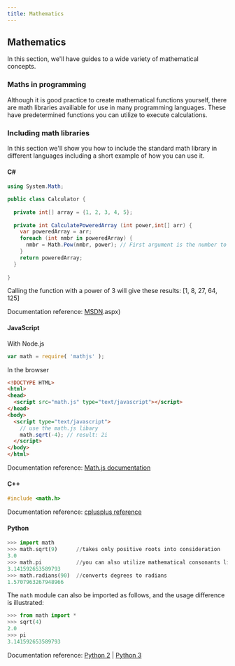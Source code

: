 ```yaml
---
title: Mathematics
---
```

## Mathematics

In this section, we'll have guides to a wide variety of mathematical concepts.

### Maths in programming
Although it is good practice to create mathematical functions yourself, there are math libraries availiable for use in many programming languages. These have predetermined functions you can utilize to execute calculations.

### Including math libraries
In this section we'll show you how to include the standard math library in different languages including a short example of how you can use it.

#### C#
``` cs
using System.Math;

public class Calculator {
  
  private int[] array = {1, 2, 3, 4, 5};
  
  private int CalculatePoweredArray (int power,int[] arr) {
    var poweredArray = arr;
    foreach (int nmbr in poweredArray) {
      nmbr = Math.Pow(nmbr, power); // First argument is the number to be raised, second argument is the power
    }
    return poweredArray;
  }
  
}
```

Calling the function with a power of 3 will give these results:
[1, 8, 27, 64, 125]

Documentation reference: <a href='https://msdn.microsoft.com/en-us/library/system.math(v=vs.110' target='_blank' rel='nofollow'>MSDN</a>.aspx)

#### JavaScript
With Node.js
``` javascript
var math = require( 'mathjs' );
```

In the browser
``` html
<!DOCTYPE HTML>
<html>
<head>
  <script src="math.js" type="text/javascript"></script>
</head>
<body>
  <script type="text/javascript">
    // use the math.js libary
    math.sqrt(-4); // result: 2i
  </script>
</body>
</html>
```

Documentation reference: <a href='http://mathjs.org/docs/index.html' target='_blank' rel='nofollow'>Math.js documentation</a>

#### C++
``` cpp
#include <math.h>
```

Documentation reference: <a href='http://www.cplusplus.com/reference/cmath/' target='_blank' rel='nofollow'>cplusplus reference</a>

#### Python
``` python
>>> import math
>>> math.sqrt(9)      //takes only positive roots into consideration
3.0
>>> math.pi           //you can also utilize mathematical consonants like pi and e
3.141592653589793
>>> math.radians(90)  //converts degrees to radians
1.5707963267948966
```

The `math` module can also be imported as follows, and the usage difference is illustrated: 

```python
>>> from math import *
>>> sqrt(4)
2.0
>>> pi
3.141592653589793

```

Documentation reference: <a href='https://docs.python.org/2/library/math.html' target='_blank' rel='nofollow'>Python 2</a> | <a href='https://docs.python.org/3/library/math.html' target='_blank' rel='nofollow'>Python 3</a>


